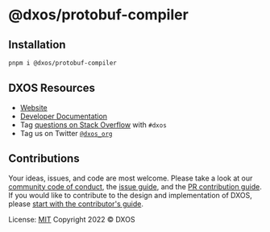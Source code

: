 # @dxos/protobuf-compiler

## Installation

```bash
pnpm i @dxos/protobuf-compiler
```

## DXOS Resources

- [Website](https://dxos.org)
- [Developer Documentation](https://docs.dxos.org)
- Tag [questions on Stack Overflow](https://stackoverflow.com/questions/tagged/dxos) with `#dxos`
- Tag us on Twitter [`@dxos_org`](https://twitter.com/dxos_org)

## Contributions

Your ideas, issues, and code are most welcome. Please take a look at our [community code of conduct](https://github.com/dxos/dxos/blob/main/CODE_OF_CONDUCT.md), the [issue guide](https://github.com/dxos/dxos/blob/main/CONTRIBUTING.md#submitting-issues), and the [PR contribution guide](https://github.com/dxos/dxos/blob/main/CONTRIBUTING.md#submitting-prs). If you would like to contribute to the design and implementation of DXOS, please [start with the contributor's guide](https://github.com/dxos/dxos/blob/main/CONTRIBUTING.md).

License: [MIT](./LICENSE) Copyright 2022 © DXOS
